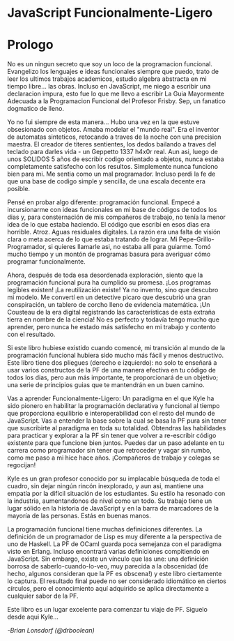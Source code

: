 # JavaScript Funcionalmente-Ligero
# Prologo

No es un ningun secreto que soy un loco de la programacion funcional. Evangelizo los lenguajes e ideas funcionales siempre que puedo, trato de leer los ultimos trabajos academicos, estudio algebra abstracta en mi tiempo libre... las obras. Incluso en JavaScript, me niego a escribir una declaracion impura, esto fue lo que me llevo a escribir La Guia Mayormente Adecuada a la Programacion Funcional del Profesor Frisby. Sep, un fanatico dogmatico de lleno.

Yo no fui siempre de esta manera... Hubo una vez en la que estuve obsesionado con objetos. Amaba modelar el "mundo real". Era el inventor de automatas sinteticos, retocando a traves de la noche con una precision maestra. El creador de titeres sentientes, los dedos bailando a traves del teclado para darles vida - un Geppetto 1337 h4x0r real. Aun asi, luego de unos SOLIDOS 5 años de escribir codigo orientado a objetos, nunca estaba completamente satisfecho con los resultos. Simplemente nunca funciono bien para mi. Me sentia como un mal programador. Incluso perdi la fe de que una base de codigo simple y sencilla, de una escala decente era posible.

Pensé en probar algo diferente: programación funcional. Empecé a incursionarme con ideas funcionales en mi base de códigos de todos los dias y, para consternación de mis compañeros de trabajo, no tenía la menor idea de lo que estaba haciendo. El código que escribí en esos días era horrible. Atroz. Aguas residuales digitales. La razón era una falta de visión clara o meta acerca de lo que estaba tratando de lograr. Mi Pepe-Grillo-Programador, si quieres llamarle asi, no estaba allí para guiarme. Tomó mucho tiempo y un montón de programas basura para averiguar cómo programar funcionalmente.

Ahora, después de toda esa desordenada exploración, siento que la programación funcional pura ha cumplido su promesa. ¡Los programas legibles existen! ¡La reutilización existe! Ya no invento, sino que descubro mi modelo. Me convertí en un detective picaro que descubrió una gran conspiración, un tablero de corcho lleno de evidencia matemática. ¡Un Cousteau de la era digital registrando las características de esta extraña tierra en nombre de la ciencia! No es perfecto y todavía tengo mucho que aprender, pero nunca he estado más satisfecho en mi trabajo y contento con el resultado.

Si este libro hubiese existido cuando comencé, mi transición al mundo de la programación funcional hubiera sido mucho más fácil y menos destructivo. Este libro tiene dos pliegues (derecho e izquierdo): no solo te enseñará a usar varios constructos de la PF de una manera efectiva en tu código de todos los dias, pero aun más importante, te proporcionará de un objetivo; una serie de principios guias que te mantendrán en un buen camino.

Vas a aprender Funcionalmente-Ligero: Un paradigma en el que Kyle ha sido pionero en habilitar la programación declarativa y funcional al tiempo que proporciona equilibrio e interoperabilidad con el resto del mundo de JavaScript. Vas a entender la base sobre la cual se basa la PF pura sin tener que suscribirte al paradigma en toda su totalidad. Obtendras las habilidades para practicar y explorar a la PF sin tener que volver a re-escribir código existente para que funcione bien juntos. Puedes dar un paso adelante en tu carrera como programador sin tener que retroceder y vagar sin rumbo, como me paso a mi hice hace años. ¡Compañeros de trabajo y colegas se regocijan!

Kyle es un gran profesor conocido por su implacable búsqueda de toda el cuadro, sin dejar ningún rincón inexplorado, y aun asi, mantiene una empatía por la difícil situación de los estudiantes. Su estilo ha resonado con la industria, aumentandonos de nivel como un todo. Su trabajo tiene un lugar sólido en la historia de JavaScript y en la barra de marcadores de la mayoría de las personas. Estás en buenas manos.

La programación funcional tiene muchas definiciones diferentes. La definición de un programador de Lisp es muy diferente a la perspectiva de uno de Haskell. La PF de OCaml guarda poca semejanza con el paradigma visto en Erlang. Incluso encontrará varias definiciones compitiendo en JavaScript. Sin embargo, existe un vínculo que las une: una definición borrosa de saberlo-cuando-lo-veo, muy parecida a la obscenidad (de hecho, algunos consideran que la PF es obscena!) y este libro ciertamente lo captura. El resultado final puede no ser considerado idiomático en ciertos círculos, pero el conocimiento aquí adquirido se aplica directamente a cualquier sabor de la PF.

Este libro es un lugar excelente para comenzar tu viaje de PF. Siguelo desde aqui Kyle...

*-Brian Lonsdorf (@drboolean)*

